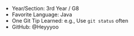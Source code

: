 
- Year/Section: 3rd Year / G8
- Favorite Language: Java
- One Git Tip Learned: e.g., Use `git status` often
- GitHub: @Heyyyoo